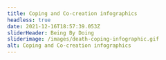```yaml
---
title: Coping and Co-creation infographics
headless: true
date: 2021-12-16T18:57:39.053Z
sliderHeader: Being By Doing
sliderimage: /images/death-coping-infographic.gif
alt: Coping and Co-creation infographics
---
```

